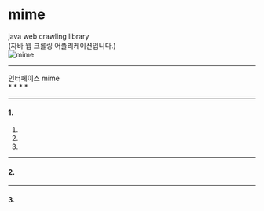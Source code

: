 # mime<br/>
java web crawling library<br/>
(자바 웹 크롤링 어플리케이션입니다.)<br/>
![mime](https://s3.ap-northeast-2.amazonaws.com/mime-application/mime-setting.PNG)
<br/>

___
인터페이스 mime<br/>
* 
* 
* 
* 

___
#### 1. <br/>
 1. <br/>
 2. <br/>
 3. <br/>
 
___

#### 2. <br/>

___

#### 3. <br/>
